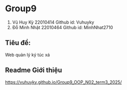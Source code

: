 # Group9
1. Vũ Huy Kỳ 22010414 Github id: Vuhuyky
2. Đỗ Minh Nhật 22010464 Github id: MinhNhat2710

## Tiêu đề:
Web quản lý ký túc xá

## Readme Giới thiệu
https://vuhuyky.github.io/Group9_OOP_N02_term3_2025/
